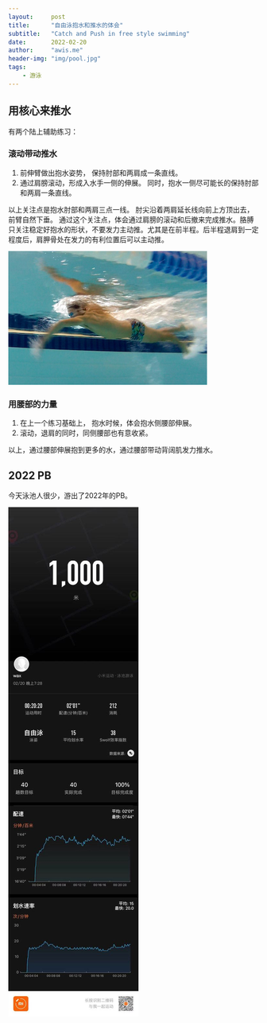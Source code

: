 ```yaml
---
layout:     post
title:      "自由泳抱水和推水的体会"
subtitle:   "Catch and Push in free style swimming"
date:       2022-02-20
author:     "awis.me"
header-img: "img/pool.jpg"
tags:
    - 游泳
---
```


## 用核心来推水

有两个陆上辅助练习：

### 滚动带动推水

1. 前伸臂做出抱水姿势， 保持肘部和两肩成一条直线。 
2. 通过肩膀滚动，形成入水手一侧的伸展。 同时，抱水一侧尽可能长的保持肘部和两肩一条直线。

以上关注点是抱水肘部和两肩三点一线。 肘尖沿着两肩延长线向前上方顶出去，前臂自然下垂。
通过这个关注点，体会通过肩膀的滚动和后撤来完成推水。胳膊只关注稳定好抱水的形状，不要发力主动推。尤其是在前半程。后半程退肩到一定程度后，肩胛骨处在发力的有利位置后可以主动推。

![picture 8](/img/1645379684056.png)  

### 用腰部的力量

1. 在上一个练习基础上， 抱水时候，体会抱水侧腰部伸展。
2. 滚动，退肩的同时，同侧腰部也有意收紧。

以上，通过腰部伸展抱到更多的水，通过腰部带动背阔肌发力推水。

## 2022 PB

今天泳池人很少，游出了2022年的PB。

![picture 7](/img/1645379263467.jpeg)  
